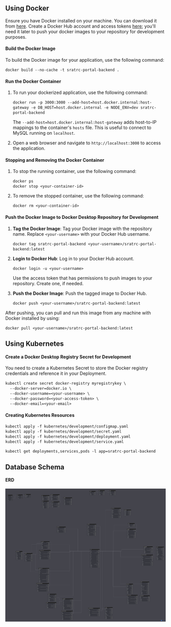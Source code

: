 ## Using Docker

Ensure you have Docker installed on your machine. You can download it from [here](https://www.docker.com/products/docker-desktop). Create a Docker Hub account and access tokens [here](https://app.docker.com/settings/personal-access-tokens); you'll need it later to push your docker images to your repository for development purposes.

#### Build the Docker Image
To build the Docker image for your application, use the following command:
```
docker build --no-cache -t sratrc-portal-backend .
```

#### Run the Docker Container
1. To run your dockerized application, use the following command:
    ```
    docker run -p 3000:3000 --add-host=host.docker.internal:host-gateway -e DB_HOST=host.docker.internal -e NODE_ENV=dev sratrc-portal-backend
    ```
   The `--add-host=host.docker.internal:host-gateway` adds host-to-IP mappings to the container's `hosts` file. This is useful to connect to MySQL running on `localhost`.

2. Open a web browser and navigate to `http://localhost:3000` to access the application.

#### Stopping and Removing the Docker Container
1. To stop the running container, use the following command:
    ```
    docker ps
    docker stop <your-container-id>
    ```

2. To remove the stopped container, use the following command:
    ```
    docker rm <your-container-id>
    ```

#### Push the Docker Image to Docker Desktop Repository for Development


1. **Tag the Docker Image**: Tag your Docker image with the repository name. Replace `<your-username>` with your Docker Hub username.
    ```
    docker tag sratrc-portal-backend <your-username>/sratrc-portal-backend:latest
    ```

2. **Login to Docker Hub**: Log in to your Docker Hub account.
    ```
    docker login -u <your-username>
    ```
    Use the access token that has permissions to push images to your repository. Create one, if needed.


3. **Push the Docker Image**: Push the tagged image to Docker Hub.
    ```
    docker push <your-username>/sratrc-portal-backend:latest
    ```

After pushing, you can pull and run this image from any machine with Docker installed by using:
```
docker pull <your-username>/sratrc-portal-backend:latest
```

## Using Kubernetes

#### Create a Docker Desktop Registry Secret for Development

You need to create a Kubernetes Secret to store the Docker registry credentials and reference it in your Deployment.

```
kubectl create secret docker-registry myregistrykey \
  --docker-server=docker.io \
  --docker-username=<your-username> \
  --docker-password=<your-access-token> \
  --docker-email=<your-email>
```

#### Creating Kubernetes Resources 

```
kubectl apply -f kubernetes/development/configmap.yaml
kubectl apply -f kubernetes/development/secret.yaml
kubectl apply -f kubernetes/development/deployment.yaml
kubectl apply -f kubernetes/development/service.yaml
```

```
kubectl get deployments,services,pods -l app=sratrc-portal-backend
```

## Database Schema

#### ERD 
![ERD](./docs/images/ERD.png)
